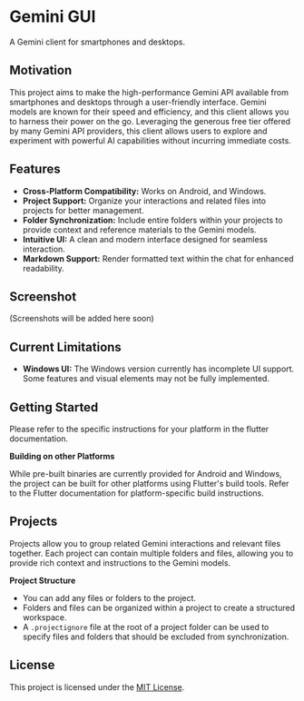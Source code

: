 # Gemini GUI

A Gemini client for smartphones and desktops.

## Motivation

This project aims to make the high-performance Gemini API available from smartphones and desktops through a user-friendly interface. Gemini models are known for their speed and efficiency, and this client allows you to harness their power on the go. 
Leveraging the generous free tier offered by many Gemini API providers, this client allows users to explore and experiment with powerful AI capabilities without incurring immediate costs. 

## Features

- **Cross-Platform Compatibility:** Works on Android, and Windows.
- **Project Support:** Organize your interactions and related files into projects for better management.
- **Folder Synchronization:** Include entire folders within your projects to provide context and reference materials to the Gemini models.  
- **Intuitive UI:** A clean and modern interface designed for seamless interaction.
- **Markdown Support:** Render formatted text within the chat for enhanced readability.

## Screenshot

(Screenshots will be added here soon)

## Current Limitations

- **Windows UI:** The Windows version currently has incomplete UI support. Some features and visual elements may not be fully implemented.

## Getting Started

Please refer to the specific instructions for your platform in the flutter documentation.

**Building on other Platforms**

While pre-built binaries are currently provided for Android and Windows, the project can be built for other platforms using Flutter's build tools. Refer to the Flutter documentation for platform-specific build instructions.

## Projects

Projects allow you to group related Gemini interactions and relevant files together. Each project can contain multiple folders and files, allowing you to provide rich context and instructions to the Gemini models.

**Project Structure**

- You can add any files or folders to the project.
- Folders and files can be organized within a project to create a structured workspace.
- A `.projectignore` file at the root of a project folder can be used to specify files and folders that should be excluded from synchronization.

## License

This project is licensed under the [MIT License](https://www.tldrlegal.com/license/mit-license).
